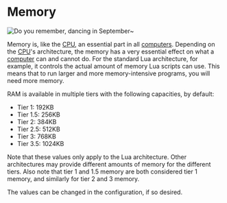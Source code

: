 # Memory

![Do you remember, dancing in September~](oredict:opencomputers:ram1)

Memory is, like the [CPU](cpu1.md), an essential part in all [computers](../general/computer.md). Depending on the [CPU](cpu1.md)'s architecture, the memory has a very essential effect on what a [computer](../general/computer.md) can and cannot do. For the standard Lua architecture, for example, it controls the actual amount of memory Lua scripts can use. This means that to run larger and more memory-intensive programs, you will need more memory.

RAM is available in multiple tiers with the following capacities, by default:
- Tier 1: 192KB
- Tier 1.5: 256KB 
- Tier 2: 384KB
- Tier 2.5: 512KB
- Tier 3: 768KB
- Tier 3.5: 1024KB

Note that these values only apply to the Lua architecture. Other architectures may provide different amounts of memory for the different tiers. Also note that tier 1 and 1.5 memory are both considered tier 1 memory, and similarly for tier 2 and 3 memory. 

The values can be changed in the configuration, if so desired.
